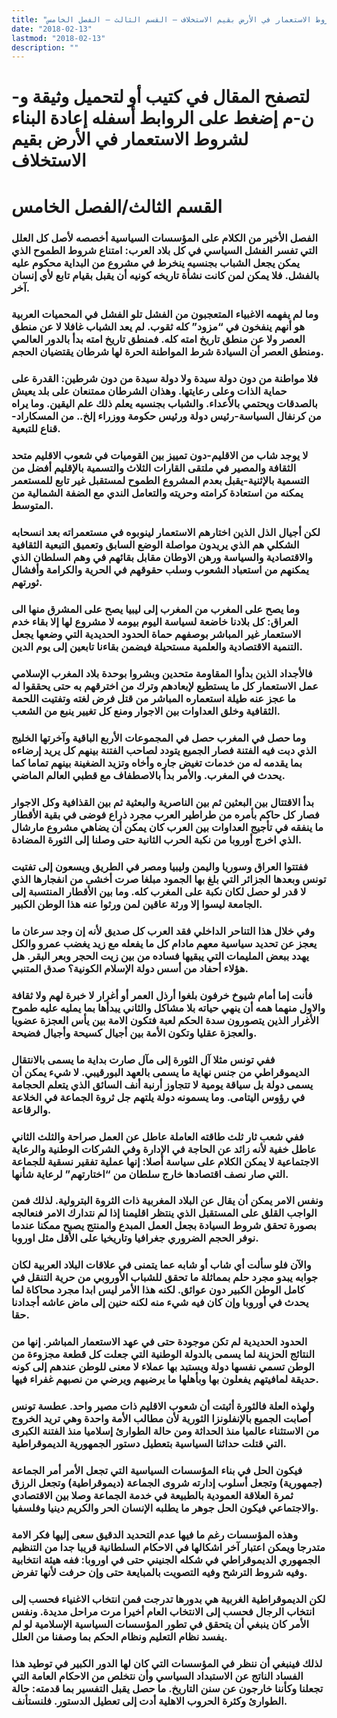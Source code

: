 ```yaml
---
title: "إعادة البناء لشروط الاستعمار في الأرض بقيم الاستخلاف – القسم الثالث – الفصل الخامس"
date: "2018-02-13"
lastmod: "2018-02-13"
description: ""
---
```

# **لتصفح المقال في كتيب أو لتحميل وثيقة و-ن-م إضغط على الروابط أسفله** **إعادة البناء لشروط الاستعمار في الأرض بقيم الاستخلاف**

# **القسم الثالث/الفصل الخامس**

### الفصل الأخير من الكلام على المؤسسات السياسية أخصصه لأصل كل العلل التي تفسر الفشل السياسي في كل بلاد العرب: امتناع شروط الطموح الذي يمكن يجعل الشباب بجنسيه ينخرط في مشروع من البداية محكوم عليه بالفشل. فلا يمكن لمن كانت نشأة تاريخه كونيه أن يقبل بقيام تابع لأي إنسان آخر.

### وما لم يفهمه الاغبياء المتعجبون من الفشل تلو الفشل في المحميات العربية هو أنهم ينفخون في “مزود” كله ثقوب. لم يعد الشباب غافلا لا عن منطق العصر ولا عن منطق تاريخ امته كله. فمنطق تاريخ امته بدأ بالدور العالمي ومنطق العصر أن السيادة شرط المواطنة الحرة لها شرطان يقتضيان الحجم.

### فلا مواطنة من دون دولة سيدة ولا دولة سيدة من دون شرطين: القدرة على حماية الذات وعلى رعايتها. وهذان الشرطان ممتنعان على بلد يعيش بالصدقات ويحتمي بالأعداء. والشباب بجنسيه يعلم ذلك علم اليقين. وما يراه من كرنفال السياسة-رئيس دولة ورئيس حكومة ووزراء إلخ.. من المسكاراد-قناع للتبعية.

### لا يوجد شاب من الاقليم-دون تمييز بين القوميات في شعوب الاقليم متحد الثقافة والمصير في ملتقى القارات الثلاث والتسمية بالإقليم أفضل من التسمية بالإثنية-يقبل بعدم المشروع الطموح لمستقبل غير تابع للمستعمر يمكنه من استعادة كرامته وحريته والتعامل الندي مع الضفة الشمالية من المتوسط.

### لكن أجيال الذل الذين اختارهم الاستعمار لينوبوه في مستعمراته بعد انسحابه الشكلي هم الذي يريدون مواصلة الوضع السابق وتعميق التبعية الثقافية والاقتصادية والسياسة ورهن الاوطان مقابل بقائهم في وهم السلطان الذي يمكنهم من استعباد الشعوب وسلب حقوقهم في الحرية والكرامة وأفشال ثورتهم.

### وما يصح على المغرب من المغرب إلى ليبيا يصح على المشرق منها الى العراق: كل بلادنا خاضعة لسياسة اليوم بيومه لا مشروع لها إلا بقاء خدم الاستعمار غير المباشر بوصفهم حماة الحدود الحديدية التي وضعها يجعل التنمية الاقتصادية والعلمية مستحيلة فيضمن بقاءنا تابعين إلى يوم الدين.

### فالأجداد الذين بدأوا المقاومة متحدين وبشروا بوحدة بلاد المغرب الإسلامي عمل الاستعمار كل ما يستطيع لإبعادهم وترك من اخترقهم به حتى يحققوا له ما عجز عنه طيلة استعماره المباشر من قتل فرض لغته وتفتيت اللحمة الثقافية وخلق العداوات بين الاجوار ومنع كل تغيير ينبع من الشعب.

### وما حصل في المغرب حصل في المجموعات الأربع الباقية وآخرتها الخليج الذي دبت فيه الفتنة فصار الجميع يتودد لصاحب الفتنة بينهم كل يريد إرضاءه بما يقدمه له من خدمات تغيض جاره وأخاه وتزيد الضغينة بينهم تماما كما يحدث في المغرب. والأمر بدأ بالاصطفاف مع قطبي العالم الماضي.

### بدأ الاقتتال بين البعثين ثم بين الناصرية والبعثية ثم بين القذافية وكل الاجوار فصار كل حاكم بأمره من طراطير العرب مجرد ذراع فوضى في بقية الأقطار ما ينفقه في تأجيج العداوات بين العرب كان يمكن أن يضاهي مشروع مارشال الذي اخرج أوروبا من نكبة الحرب الثانية حتى وصلنا إلى الثورة المضادة.

### ففتتوا العراق وسوريا واليمن وليبيا ومصر في الطريق ويسعون إلى تفتيت تونس وبعدها الجزائر التي بلغ بها الجمود مبلغا صرت أخشى من انفجارها الذي لا قدر لو حصل لكان نكبة على المغرب كله. وما بين الأقطار المنتسبة إلى الجامعة ليسوا إلا ورثة عاقين لمن ورثوا عنه هذا الوطن الكبير.

### وفي خلال هذا التناحر الداخلي فقد العرب كل صديق لأنه إن وجد سرعان ما يعجز عن تحديد سياسية معهم مادام كل ما يفعله مع زيد يغضب عمرو والكل يهدد ببعض المليمات التي يبقيها فساده من بين زيت الحجر وبعر البقر. هل هؤلاء أحفاد من أسس دولة الإسلام الكونية؟ صدق المتنبي.

### فأنت إما أمام شيوخ خرفون بلغوا أرذل العمر أو أغرار لا خبرة لهم ولا ثقافة والاول منهما همه أن ينهي حياته بلا مشاكل والثاني يبدأها بما يمليه عليه طموح الأغرار الذين يتصورون سدة الحكم لعبة فتكون الامة بين يأس العجزة عضويا والعجزة عقليا وتكون الأمة بين أجيال كسيحة وأجيال فضيحة.

### ففي تونس مثلا آل الثورة إلى مآل صارت بداية ما يسمى بالانتقال الديموقراطي من جنس نهاية ما يسمى بالعهد البورقيبي. لا شيء يمكن أن يسمى دولة بل سياقة يومية لا تتجاوز أرنبة أنف السائق الذي يتعلم الحجامة في رؤوس اليتامى. وما يسمونه دولة يلتهم جل ثروة الجماعة في الخلاعة والرقاعة.

### ففي شعب ثار ثلث طاقته العاملة عاطل عن العمل صراحة والثلث الثاني عاطل خفية لأنه زائد عن الحاجة في الإدارة وفي الشركات الوطنية والرعاية الاجتماعية لا يمكن الكلام على سياسة أصلا: إنها عملية تفقير نسقية للجماعة التي صار نصف اقتصادها خارج سلطان من “اختارتهم” لرعاية شأنها.

### ونفس الامر يمكن أن يقال عن البلاد المغربية ذات الثروة البترولية. لذلك فمن الواجب القلق على المستقبل الذي ينتظر اقليمنا إذا لم نتدارك الامر فنعالجه بصورة تحقق شروط السيادة بجعل العمل المبدع والمنتج يصبح ممكنا عندما نوفر الحجم الضروري جغرافيا وتاريخيا على الأقل مثل اوروبا.

### والآن فلو سألت أي شاب أو شابه عما يتمنى في علاقات البلاد العربية لكان جوابه يبدو مجرد حلم بمماثلة ما تحقق للشباب الأوروبي من حرية التنقل في كامل الوطن الكبير دون عوائق. لكنه هذا الأمر ليس ابدا مجرد محاكاة لما يحدث في أوروبا وإن كان فيه شيء منه لكنه حنين إلى ماض عاشه أجدادنا حقا.

### الحدود الحديدية لم تكن موجودة حتى في عهد الاستعمار المباشر. إنها من النتائج الحزينة لما يسمى بالدولة الوطنية التي جعلت كل قطعة مجزوءة من الوطن تسمي نفسها دولة ويستبد بها عملاء لا معنى للوطن عندهم إلى كونه حديقة لمافيتهم يفعلون بها وبأهلها ما يرضيهم ويرضي من نصبهم غفراء فيها.

### ولهذه العلة فالثورة أثبتت أن شعوب الاقليم ذات مصير واحد. عطسة تونس أصابت الجميع بالإنفلونزا الثورية لأن مطالب الأمة واحدة وهي تريد الخروج من الاستثناء عالميا منذ الحداثة ومن حالة الطوارئ إسلاميا منذ الفتنة الكبرى التي قتلت حداثنا السياسية بتعطيل دستور الجمهورية الديموقراطية.

### فيكون الحل في بناء المؤسسات السياسية التي تجعل الأمر أمر الجماعة (جمهورية) وتجعل أسلوب إدارته شروى الجماعة (ديموقراطية) وتجعل الرزق ثمرة العلاقة العمودية بالطبيعة في خدمة الجماعة وصلا بين الاقتصادي والاجتماعي فيكون الحل جوهر ما يطلبه الإنسان الحر والكريم دينيا وفلسفيا.

### وهذه المؤسسات رغم ما فيها عدم التحديد الدقيق سعى إليها فكر الامة متدرجا ويمكن اعتبار آخر اشكالها في الاحكام السلطانية قريبا جدا من التنظيم الجمهوري الديموقراطي في شكله الجنيني حتى في اوروبا: ففه هيئة انتخابية وفيه شروط الترشح وفيه التصويت بالمبايعة حتى وإن حرفت لأنها تفرض.

### لكن الديموقراطية الغربية هي بدورها تدرجت فمن انتخاب الاغنياء فحسب إلى انتخاب الرجال فحسب إلى الانتخاب العام أخيرا مرت مراحل مديدة. ونفس الأمر كان ينبغي أن يتحقق في تطور المؤسسات السياسية الإسلامية لو لم يفسد نظام التعليم ونظام الحكم بما وصفنا من العلل.

### لذلك فينبغي أن ننظر في المؤسسات التي كان لها الدور الكبير في توطيد هذا الفساد الناتج عن الاستبداد السياسي وأن نتخلص من الاحكام العامة التي تجعلنا وكأننا خارجون عن سنن التاريخ. ما حصل يقبل التفسير بما قدمته: حالة الطوارئ وكثرة الحروب الاهلية أدت إلى تعطيل الدستور. فلنستأنف.

###